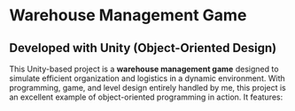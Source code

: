 # Warehouse Management Game

Developed with Unity (Object-Oriented Design)
---
This Unity-based project is a **warehouse management game** designed to simulate efficient organization and logistics in a dynamic environment. With programming, game, and level design entirely handled by me, this project is an excellent example of object-oriented programming in action. It features:
